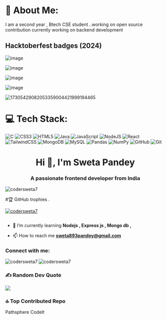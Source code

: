 # 💫 About Me:
I am a second year , Btech CSE student
..working on open source contribution currently working on backend development 

## Hacktoberfest badges (2024)
  
![image](https://github.com/user-attachments/assets/5c48aa79-71d6-49de-bf60-6965c20afd67) 

![image](https://github.com/user-attachments/assets/2f9e4bea-c449-49b0-a315-a2c7db2272b0)

![image](https://github.com/user-attachments/assets/23ad3f96-5118-4f78-99ed-9efaed1bce0c)

![image](https://github.com/user-attachments/assets/bf2059db-b2b9-4634-b612-980ec63528ce)


![17305429082053359004421999194465](https://github.com/user-attachments/assets/b8caa19b-1e72-4fab-9efb-ee479da72460)


# 💻 Tech Stack:
![C](https://img.shields.io/badge/c-%2300599C.svg?style=for-the-badge&logo=c&logoColor=white) ![CSS3](https://img.shields.io/badge/css3-%231572B6.svg?style=for-the-badge&logo=css3&logoColor=white) ![HTML5](https://img.shields.io/badge/html5-%23E34F26.svg?style=for-the-badge&logo=html5&logoColor=white) ![Java](https://img.shields.io/badge/java-%23ED8B00.svg?style=for-the-badge&logo=openjdk&logoColor=white) ![JavaScript](https://img.shields.io/badge/javascript-%23323330.svg?style=for-the-badge&logo=javascript&logoColor=%23F7DF1E)
![NodeJS](https://img.shields.io/badge/node.js-6DA55F?style=for-the-badge&logo=node.js&logoColor=white) ![React](https://img.shields.io/badge/react-%2320232a.svg?style=for-the-badge&logo=react&logoColor=%2361DAFB) ![TailwindCSS](https://img.shields.io/badge/tailwindcss-%2338B2AC.svg?style=for-the-badge&logo=tailwind-css&logoColor=white) ![MongoDB](https://img.shields.io/badge/MongoDB-%234ea94b.svg?style=for-the-badge&logo=mongodb&logoColor=white) ![MySQL](https://img.shields.io/badge/mysql-4479A1.svg?style=for-the-badge&logo=mysql&logoColor=white) ![Pandas](https://img.shields.io/badge/pandas-%23150458.svg?style=for-the-badge&logo=pandas&logoColor=white) ![NumPy](https://img.shields.io/badge/numpy-%23013243.svg?style=for-the-badge&logo=numpy&logoColor=white) ![GitHub](https://img.shields.io/badge/github-%23121011.svg?style=for-the-badge&logo=github&logoColor=white) ![Git](https://img.shields.io/badge/git-%23F05033.svg?style=for-the-badge&logo=git&logoColor=white)
<h1 align="center">Hi 👋, I'm Sweta Pandey</h1>
<h3 align="center">A passionate frontend developer from India</h3>

<p align="left"> <img src="https://komarev.com/ghpvc/?username=codersweta7&label=Profile%20views&color=0e75b6&style=flat" alt="codersweta7" /> </p>
#🏆 GitHub trophies .
<p align="left"> <a href="https://github.com/ryo-ma/github-profile-trophy"><img src="https://github-profile-trophy.vercel.app/?username=codersweta7" alt="codersweta7" /></a> </p>

<p align="left"> <a href="https://twitter.com/" target="blank"><img src="https://img.shields.io/twitter/follow/?logo=twitter&style=for-the-badge" alt="" /></a> </p>

- 🌱 I’m currently learning **Nodejs , Express js , Mongo db ,**

- 📫 How to reach me **sweta893pandey@gmail.com**

<h3 align="left">Connect with me:</h3>
<p align="left">
</p>


<p><img align="left" src="https://github-readme-stats.vercel.app/api/top-langs?username=codersweta7&show_icons=true&locale=en&layout=compact" alt="codersweta7" /></p>


<p><img align="center" src="https://github-readme-streak-stats.herokuapp.com/?user=codersweta7&" alt="codersweta7" /></p>




### ✍️ Random Dev Quote
![](https://quotes-github-readme.vercel.app/api?type=horizontal&theme=radical)

### 🔝 Top Contributed Repo
Pathsphere
CodeIt



<!-- Proudly created with GPRM ( https://gprm.itsvg.in ) -->
